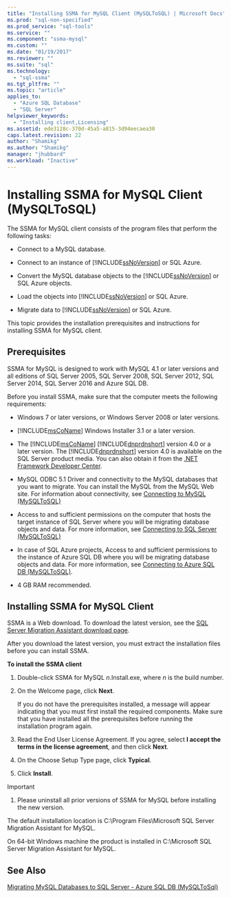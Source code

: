 ```yaml
---
title: "Installing SSMA for MySQL Client (MySQLToSQL) | Microsoft Docs"
ms.prod: "sql-non-specified"
ms.prod_service: "sql-tools"
ms.service: ""
ms.component: "ssma-mysql"
ms.custom: ""
ms.date: "01/19/2017"
ms.reviewer: ""
ms.suite: "sql"
ms.technology: 
  - "sql-ssma"
ms.tgt_pltfrm: ""
ms.topic: "article"
applies_to: 
  - "Azure SQL Database"
  - "SQL Server"
helpviewer_keywords: 
  - "Installing client,Licensing"
ms.assetid: ede3128c-370d-45a5-a815-3d94eecaea30
caps.latest.revision: 22
author: "Shamikg"
ms.author: "Shamikg"
manager: "jhubbard"
ms.workload: "Inactive"
---
```

# Installing SSMA for MySQL Client (MySQLToSQL)
The SSMA for MySQL client consists of the program files that perform the following tasks:  
  
-   Connect to a MySQL database.  
  
-   Connect to an instance of [!INCLUDE[ssNoVersion](../../includes/ssnoversion_md.md)] or SQL Azure.  
  
-   Convert the MySQL database objects to the [!INCLUDE[ssNoVersion](../../includes/ssnoversion_md.md)] or SQL Azure objects.  
  
-   Load the objects into [!INCLUDE[ssNoVersion](../../includes/ssnoversion_md.md)] or SQL Azure.  
  
-   Migrate data to [!INCLUDE[ssNoVersion](../../includes/ssnoversion_md.md)] or SQL Azure.  
  
This topic provides the installation prerequisites and instructions for installing SSMA for MySQL client.  
  
## Prerequisites  
SSMA for MySQL is designed to work with MySQL 4.1 or later versions and all editions of SQL Server 2005, SQL Server 2008, SQL Server 2012, SQL Server 2014, SQL Server 2016 and Azure SQL DB.  
  
Before you install SSMA, make sure that the computer meets the following requirements:  
  
-   Windows 7 or later versions, or Windows Server 2008 or later versions.  
  
-   [!INCLUDE[msCoName](../../includes/msconame_md.md)] Windows Installer 3.1 or a later version.  
  
-   The [!INCLUDE[msCoName](../../includes/msconame_md.md)] [!INCLUDE[dnprdnshort](../../includes/dnprdnshort_md.md)] version 4.0 or a later version. The [!INCLUDE[dnprdnshort](../../includes/dnprdnshort_md.md)] version 4.0 is available on the SQL Server product media. You can also obtain it from the [.NET Framework Developer Center](http://go.microsoft.com/fwlink/?LinkId=48882).  
  
-   MySQL ODBC 5.1 Driver and connectivity to the MySQL databases that you want to migrate. You can install the MySQL from the MySQL Web site. For information about connectivity, see [Connecting to MySQL &#40;MySQLToSQL&#41;](../../ssma/mysql/connecting-to-mysql-mysqltosql.md)  
  
-   Access to and sufficient permissions on the computer that hosts the target instance of SQL Server where you will be migrating database objects and data. For more information, see [Connecting to SQL Server &#40;MySQLToSQL&#41;](../../ssma/mysql/connecting-to-sql-server-mysqltosql.md)  
  
-   In case of SQL Azure projects, Access to and sufficient permissions to the instance of Azure SQL DB where you will be migrating database objects and data. For more information, see [Connecting to Azure SQL DB &#40;MySQLToSQL&#41;](../../ssma/mysql/connecting-to-azure-sql-db-mysqltosql.md).  
  
-   4 GB RAM recommended.  
  
## Installing SSMA for MySQL Client  
SSMA is a Web download. To download the latest version, see the [SQL Server Migration Assistant download page](http://aka.ms/ssmaformysql).  
  
After you download the latest version, you must extract the installation files before you can install SSMA.  
  
**To install the SSMA client**  
  
1.  Double-click SSMA for MySQL *n*.Install.exe, where *n* is the build number.  
  
2.  On the Welcome page, click **Next**.  
  
    If you do not have the prerequisites installed, a message will appear indicating that you must first install the required components. Make sure that you have installed all the prerequisites before running the installation program again.  
  
3.  Read the End User License Agreement. If you agree, select **I accept the terms in the license agreement**, and then click **Next**.  
  
4.  On the Choose Setup Type page, click **Typical**.  
  
5.  Click **Install**.  
  
> [!IMPORTANT]  
> 1.  Please uninstall all prior versions of SSMA for MySQL before installing the new version.  
  
The default installation location is C:\Program Files\Microsoft SQL Server Migration Assistant for MySQL.  
  
On 64-bit Windows machine the product is installed in C:\Microsoft SQL Server Migration Assistant for MySQL.  
  
## See Also  
[Migrating MySQL Databases to SQL Server - Azure SQL DB &#40;MySQLToSql&#41;](../../ssma/mysql/migrating-mysql-databases-to-sql-server-azure-sql-db-mysqltosql.md)  
  
